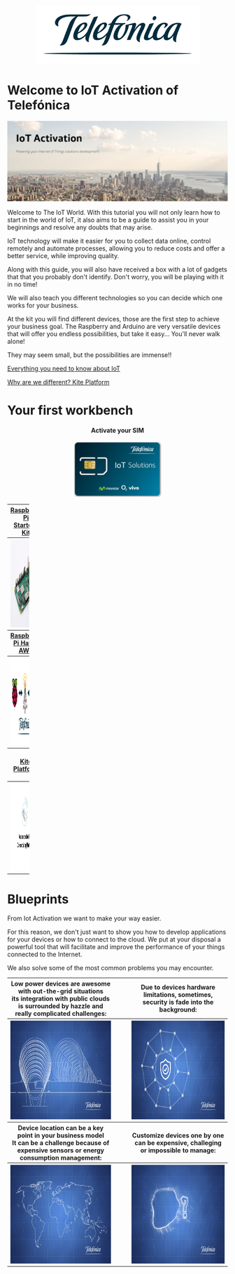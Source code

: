 <p align="center">
      <img  title="Telefonica" src="tutorials/pictures/miscellaneous/Telefonica_logo.png">
</p>

# Welcome to IoT Activation of Telefónica

![pic](tutorials/pictures/miscellaneous/IOT_Activation.png)

Welcome to The IoT World. 
With this tutorial you will not only learn how to start in the world of IoT, 
it also aims to be a guide to assist you in your beginnings and resolve any doubts that may arise.

IoT technology will make it easier for you to collect data online, control remotely and automate processes, 
allowing you to reduce costs and offer a better service, while improving quality.

Along with this guide, you will also have received a box with a lot of gadgets that that you probably don't identify. 
Don't worry, you will be playing with it in no time!

We will also teach you different technologies so you can decide which one works for your business.

At the kit you will find different devices, those are the first step to achieve your business goal. 
The Raspberry and Arduino are very versatile devices that will offer you endless possibilities, 
but take it easy... You'll never walk alone!

They may seem small, but the possibilities are immense!!

[Everything you need to know about IoT](tutorials/README.md)

[Why are we different? Kite Platform](tutorials/Kite_Platform.md)



# Your first workbench

<div align="center">
    <h4>Activate your SIM</h4>
</div>
<p align="center">
    <a href="tutorials/KitePlatform.md#how-to-get-started-with-your-sim" align="center" border="10">
        <img src="tutorials/pictures/miscellaneous/Telefonica_SIM.png"
        width="200" height="125">
    </a>
</p>


<table style="width:10%" align="center">
  <tr>
	<th>
		<a href="tutorials/RaspberryPi_StarterKit.md" align="center" >
			Raspberry Pi Starter-Kit
		</a>
	</th>
	<th>
		<img src="tutorials/pictures/portfolio/portfolio_white.png" width="200" height="1">
	</th>
	<th>
		<a href="tutorials/Arduino_StarterKit.md" align="center">
			Arduino Starter-Kit
		</a>
	</th>
  </tr>
  <tr>
	<th>
		<a href="tutorials/RaspberryPi_StarterKit.md" align="center">
			<img src="tutorials/pictures/portfolio/portfolio-Raspberry-Kit.png"
			width="300" height="200">
		</a>
	</th>
	<th></th>
	<th>
		<a href="tutorials/Arduino_StarterKit.md" align="center">
			<img src="tutorials/pictures/portfolio/portfolio-Arduino-Kit.png"
			width="300" height="200">
		</a>
	</th>
  </tr>
  <tr></tr>
  <tr>
	<th>
		<a href="tutorials/RaspberryPi_StarterKit.md" align="center">
			Raspberry Pi Hat to AWS
		</a>
	</th>
	<th></th>
	<th>
		<a href="tutorials/Arduino_AWS.md" align="center">
			Arduino to AWS
		</a>
	</th>
  </tr>
  <tr>
	<th>		
		<a href="tutorials/RaspberryPi_HAT.md" align="center">
			<img src="tutorials/pictures/portfolio/portfolio-Raspberry-AWS.png"
			width="300" height="200">
		</a>
	</th>
	<th></th>
	<th>
		<a href="tutorials/Arduino_AWS.md" align="center">
			<img src="tutorials/pictures/portfolio/portfolio-Arduino-AWS.png"
			width="300" height="200">
		</a>
	</th>
  </tr>
    <tr></tr>
  <tr>
	<th>
		<a href="tutorials/Kite_Platform.md" align="center">
			Kite Platform
		</a>
	</th>
	<th></th>
	<th>
		<a href="tutorials/Arduino_GCP.md" align="center">
			Arduino to Google Cloud
		</a>
	</th>
  </tr>
  <tr>
	<th>		
		<a href="tutorials/Kite_Platform.md" align="center">
			<img src="tutorials/pictures/portfolio/portfolio-Kite.png"
			width="300" height="200">
		</a>
	</th>
	<th></th>
	<th>
		<a href="tutorials/Arduino_GCP.md" align="center">
			<img src="tutorials/pictures/portfolio/portfolio-Arduino-GCP.png"
			width="300" height="200">
		</a>
	</th>
  </tr>
</table>




# Blueprints

From Iot Activation we want to make your way easier.

For this reason, we don't just want to show you how to develop applications for your devices or how to connect to the cloud.
We put at your disposal a powerful tool that will facilitate and improve the performance of your things connected to the Internet.

We also solve some of the most common problems you may encounter.




<table>
  <tr>
	<th>
		<div>
			Low power devices are awesome with out-the-grid situations
		</div>
		<div>
			its integration with public clouds is surrounded by hazzle and really complicated challenges:
		</div>
	</th>
	<th>
		<img src="tutorials/pictures/portfolio/portfolio_white.png" width="75" height="1">
	</th>
	<th>
		<div >
			Due to devices hardware limitations, sometimes, security is fade into the background:
		</div>
	</th>
  </tr>
  	<th>
		<a href="tutorials/BP_DataBridge.md" align="center">
			<img src="tutorials/pictures/portfolio/portfolio_bp_databridge.png"
			width="350" height="225">
		</a>
	</th>
	<th></th>
	<th>
		<a href="tutorials/BP_IPsec.md" align="center">
			<img src="tutorials/pictures/portfolio/portfolio_bp_ipsec.png"
			width="350" height="225">
		</a>
	</th>
  </tr>
  <tr>
	<th>
		<div>
			Device location can be a key point in your business model 
		</div>
		<div>
			It can be a challenge because of expensive sensors or energy consumption management:
		</div>
	</th>
	<th>
	</th>
	<th>
		<div>
			Customize devices one by one can be expensive, challeging or impossible to manage:
		</div>
	</th>
  </tr>
  	<th>
		<a href="tutorials/BP_Asset_Tracking.md" align="center">
			<img src="tutorials/pictures/portfolio/portfolio_bp_Asset_Tracking.png"
			width="350" height="225">
		</a>
	</th>
	<th></th>
	<th>
		<a href="tutorials/BP_Bootstraping.md" align="center">
			<img src="tutorials/pictures/portfolio/portfolio_bp_bootstraping.png"
			width="350" height="225">
		</a>
	</th>
  </tr>
</table>
